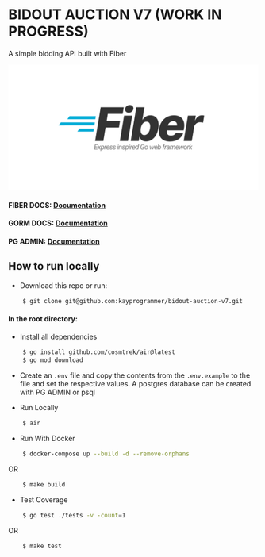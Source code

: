 # BIDOUT AUCTION V7 (WORK IN PROGRESS)
A simple bidding API built with Fiber 

![alt text](https://github.com/kayprogrammer/bidout-auction-v7/blob/main/display/fiber.png?raw=true)


#### FIBER DOCS: [Documentation](https://docs.gofiber.io/)
#### GORM DOCS: [Documentation](https://gorm.io/)
#### PG ADMIN: [Documentation](https://pgadmin.org) 


## How to run locally

* Download this repo or run: 
```bash
    $ git clone git@github.com:kayprogrammer/bidout-auction-v7.git
```

#### In the root directory:
- Install all dependencies
```bash
    $ go install github.com/cosmtrek/air@latest 
    $ go mod download
```
- Create an `.env` file and copy the contents from the `.env.example` to the file and set the respective values. A postgres database can be created with PG ADMIN or psql

- Run Locally
```bash
    $ air
```

- Run With Docker
```bash
    $ docker-compose up --build -d --remove-orphans
```
OR
```bash
    $ make build
```

- Test Coverage
```bash
    $ go test ./tests -v -count=1
```
OR
```bash
    $ make test
```

<!-- ## Docs
#### API Url: [BidOut Docs](http://127.0.0.1:8000/) 
#### Swagger: [Documentation](https://swagger.io/docs/)

![alt text](https://github.com/kayprogrammer/bidout-auction-v7/blob/main/display/display1.png?raw=true)

![alt text](https://github.com/kayprogrammer/bidout-auction-v7/blob/main/display/display2.png?raw=true)

![alt text](https://github.com/kayprogrammer/bidout-auction-v7/blob/main/display/display3.png?raw=true)

![alt text](https://github.com/kayprogrammer/bidout-auction-v7/blob/main/display/display4.png?raw=true)

![alt text](https://github.com/kayprogrammer/bidout-auction-v7/blob/main/display/display5.png?raw=true)

![alt text](https://github.com/kayprogrammer/bidout-auction-v7/blob/main/display/display6.png?raw=true)

![alt text](https://github.com/kayprogrammer/bidout-auction-v7/blob/main/display/display7.png?raw=true) -->